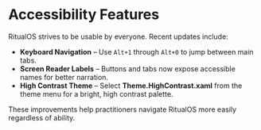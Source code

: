 # Accessibility Features

RitualOS strives to be usable by everyone. Recent updates include:

- **Keyboard Navigation** – Use `Alt+1` through `Alt+0` to jump between main tabs.
- **Screen Reader Labels** – Buttons and tabs now expose accessible names for better narration.
- **High Contrast Theme** – Select **Theme.HighContrast.xaml** from the theme menu for a bright, high contrast palette.

These improvements help practitioners navigate RitualOS more easily regardless of ability.
